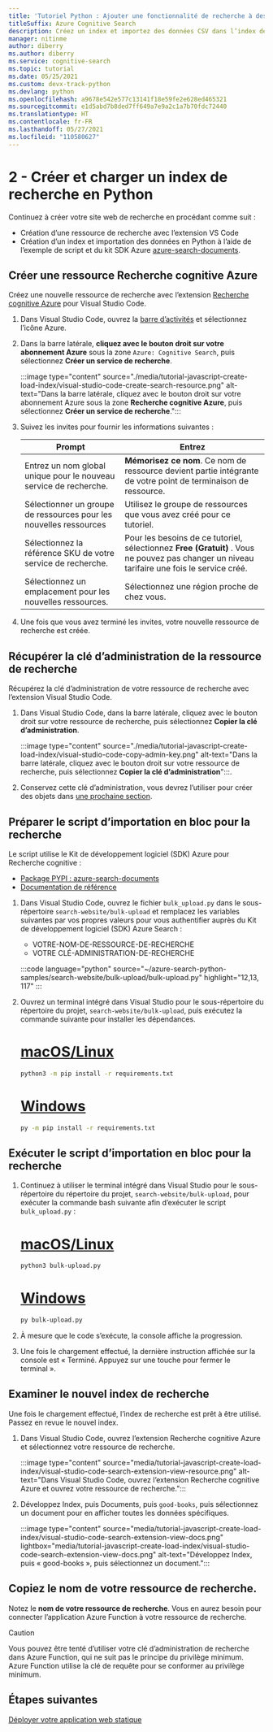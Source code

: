 ```yaml
---
title: 'Tutoriel Python : Ajouter une fonctionnalité de recherche à des applications web'
titleSuffix: Azure Cognitive Search
description: Créez un index et importez des données CSV dans l’index de recherche en Python, à l’aide du kit SDK azure-search-documents du package PYPI.
manager: nitinme
author: diberry
ms.author: diberry
ms.service: cognitive-search
ms.topic: tutorial
ms.date: 05/25/2021
ms.custom: devx-track-python
ms.devlang: python
ms.openlocfilehash: a9678e542e577c13141f18e59fe2e628ed465321
ms.sourcegitcommit: e1d5abd7b8ded7ff649a7e9a2c1a7b70fdc72440
ms.translationtype: HT
ms.contentlocale: fr-FR
ms.lasthandoff: 05/27/2021
ms.locfileid: "110580627"
---
```

# <a name="2---create-and-load-search-index-with-python"></a>2 - Créer et charger un index de recherche en Python

Continuez à créer votre site web de recherche en procédant comme suit :
* Création d’une ressource de recherche avec l’extension VS Code
* Création d’un index et importation des données en Python à l’aide de l’exemple de script et du kit SDK Azure [azure-search-documents](https://pypi.org/project/azure-search-documents/).

## <a name="create-an-azure-cognitive-search-resource"></a>Créer une ressource Recherche cognitive Azure 

Créez une nouvelle ressource de recherche avec l’extension [Recherche cognitive Azure](https://marketplace.visualstudio.com/items?itemName=ms-azuretools.vscode-azurecognitivesearch) pour Visual Studio Code.

1. Dans Visual Studio Code, ouvrez la [barre d’activités](https://code.visualstudio.com/docs/getstarted/userinterface) et sélectionnez l’icône Azure. 

1. Dans la barre latérale, **cliquez avec le bouton droit sur votre abonnement Azure** sous la zone `Azure: Cognitive Search`, puis sélectionnez **Créer un service de recherche**.

    :::image type="content" source="./media/tutorial-javascript-create-load-index/visual-studio-code-create-search-resource.png" alt-text="Dans la barre latérale, cliquez avec le bouton droit sur votre abonnement Azure sous la zone **Recherche cognitive Azure**, puis sélectionnez **Créer un service de recherche**.":::

1. Suivez les invites pour fournir les informations suivantes :

    |Prompt|Entrez|
    |--|--|
    |Entrez un nom global unique pour le nouveau service de recherche.|**Mémorisez ce nom**. Ce nom de ressource devient partie intégrante de votre point de terminaison de ressource.|
    |Sélectionner un groupe de ressources pour les nouvelles ressources|Utilisez le groupe de ressources que vous avez créé pour ce tutoriel.|
    |Sélectionnez la référence SKU de votre service de recherche.|Pour les besoins de ce tutoriel, sélectionnez **Free (Gratuit)** . Vous ne pouvez pas changer un niveau tarifaire une fois le service créé.|
    |Sélectionnez un emplacement pour les nouvelles ressources.|Sélectionnez une région proche de chez vous.|

1. Une fois que vous avez terminé les invites, votre nouvelle ressource de recherche est créée. 

## <a name="get-your-search-resource-admin-key"></a>Récupérer la clé d’administration de la ressource de recherche

Récupérez la clé d’administration de votre ressource de recherche avec l’extension Visual Studio Code. 

1. Dans Visual Studio Code, dans la barre latérale, cliquez avec le bouton droit sur votre ressource de recherche, puis sélectionnez **Copier la clé d’administration**.

    :::image type="content" source="./media/tutorial-javascript-create-load-index/visual-studio-code-copy-admin-key.png" alt-text="Dans la barre latérale, cliquez avec le bouton droit sur votre ressource de recherche, puis sélectionnez **Copier la clé d’administration**":::.

1. Conservez cette clé d’administration, vous devrez l’utiliser pour créer des objets dans [une prochaine section](#prepare-the-bulk-import-script-for-search). 

## <a name="prepare-the-bulk-import-script-for-search"></a>Préparer le script d’importation en bloc pour la recherche

Le script utilise le Kit de développement logiciel (SDK) Azure pour Recherche cognitive :

* [Package PYPI : azure-search-documents](https://pypi.org/project/azure-search-documents/)
* [Documentation de référence](/python/api/azure-search-documents)

1. Dans Visual Studio Code, ouvrez le fichier `bulk_upload.py` dans le sous-répertoire `search-website/bulk-upload` et remplacez les variables suivantes par vos propres valeurs pour vous authentifier auprès du Kit de développement logiciel (SDK) Azure Search :

    * VOTRE-NOM-DE-RESSOURCE-DE-RECHERCHE
    * VOTRE CLÉ-ADMINISTRATION-DE-RECHERCHE

    :::code language="python" source="~/azure-search-python-samples/search-website/bulk-upload/bulk-upload.py" highlight="12,13, 117" :::

1. Ouvrez un terminal intégré dans Visual Studio pour le sous-répertoire du répertoire du projet, `search-website/bulk-upload`, puis exécutez la commande suivante pour installer les dépendances. 

    # <a name="macoslinux"></a>[macOS/Linux](#tab/linux-install)
    
    ```bash
    python3 -m pip install -r requirements.txt 
    ```
    
    # <a name="windows"></a>[Windows](#tab/windows-install)

    ```bash
    py -m pip install -r requirements.txt 
    ```

## <a name="run-the-bulk-import-script-for-search"></a>Exécuter le script d’importation en bloc pour la recherche

1. Continuez à utiliser le terminal intégré dans Visual Studio pour le sous-répertoire du répertoire du projet, `search-website/bulk-upload`, pour exécuter la commande bash suivante afin d’exécuter le script `bulk_upload.py` :

    # <a name="macoslinux"></a>[macOS/Linux](#tab/linux-run)
    
    ```bash
    python3 bulk-upload.py
    ```
    
    # <a name="windows"></a>[Windows](#tab/windows-run)

    ```bash
    py bulk-upload.py
    ```


1. À mesure que le code s’exécute, la console affiche la progression. 
1. Une fois le chargement effectué, la dernière instruction affichée sur la console est « Terminé. Appuyez sur une touche pour fermer le terminal ».

## <a name="review-the-new-search-index"></a>Examiner le nouvel index de recherche

Une fois le chargement effectué, l’index de recherche est prêt à être utilisé. Passez en revue le nouvel index.

1. Dans Visual Studio Code, ouvrez l’extension Recherche cognitive Azure et sélectionnez votre ressource de recherche.  

    :::image type="content" source="media/tutorial-javascript-create-load-index/visual-studio-code-search-extension-view-resource.png" alt-text="Dans Visual Studio Code, ouvrez l’extension Recherche cognitive Azure et ouvrez votre ressource de recherche.":::

1. Développez Index, puis Documents, puis `good-books`, puis sélectionnez un document pour en afficher toutes les données spécifiques.
 
    :::image type="content" source="media/tutorial-javascript-create-load-index/visual-studio-code-search-extension-view-docs.png" lightbox="media/tutorial-javascript-create-load-index/visual-studio-code-search-extension-view-docs.png" alt-text="Développez Index, puis « good-books », puis sélectionnez un document.":::

## <a name="copy-your-search-resource-name"></a>Copiez le nom de votre ressource de recherche.

Notez le **nom de votre ressource de recherche**. Vous en aurez besoin pour connecter l’application Azure Function à votre ressource de recherche. 

> [!CAUTION]
> Vous pouvez être tenté d’utiliser votre clé d’administration de recherche dans Azure Function, qui ne suit pas le principe du privilège minimum. Azure Function utilise la clé de requête pour se conformer au privilège minimum. 

## <a name="next-steps"></a>Étapes suivantes

[Déployer votre application web statique](tutorial-python-deploy-static-web-app.md)